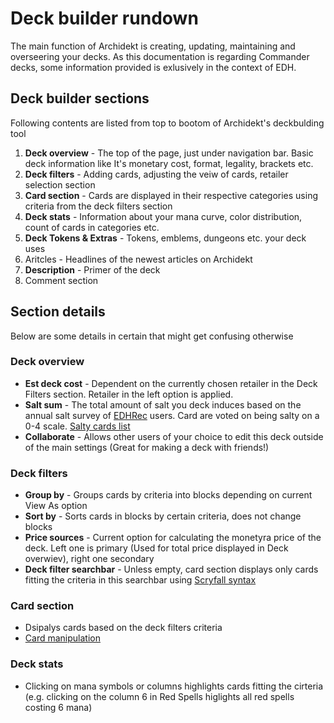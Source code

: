 # Deck builder rundown

The main function of Archidekt is creating, updating, maintaining and overseering your decks. As this documentation is regarding Commander decks, some information provided is exlusively in the context of EDH.

## Deck builder sections
Following contents are listed from top to bootom of Archidekt's deckbulding tool 
1. **Deck overview** - The top of the page, just under navigation bar. Basic deck information like It's monetary cost, format, legality, brackets etc.
2. **Deck filters** - Adding cards, adjusting the veiw of cards, retailer selection section
3. **Card section** - Cards are displayed in their respective categories using criteria from the deck filters section
4. **Deck stats** - Information about your mana curve, color distribution, count of cards in categories etc.
5. **Deck Tokens & Extras** - Tokens, emblems, dungeons etc. your deck uses
6. Aritcles - Headlines of the newest articles on Archidekt
7. **Description** - Primer of the deck
8. Comment section

## Section details
Below are some details in certain that might get confusing otherwise
### Deck overview
- **Est deck cost** - Dependent on the currently chosen retailer in the Deck Filters section. Retailer in the left option is applied.
- **Salt sum** - The total amount of salt you deck induces based on the annual salt survey of [EDHRec](https://edhrec.com/) users. Card are voted on being salty on a 0-4 scale. [Salty cards list](https://edhrec.com/top/salt)
- **Collaborate** - Allows other users of your choice to edit this deck outside of the main settings (Great for making a deck with friends!)

### Deck filters
- **Group by** - Groups cards by criteria into blocks depending on current View As option
- **Sort by** - Sorts cards in blocks by certain criteria, does not change blocks
- **Price sources** - Current option for calculating the monetyra price of the deck. Left one is primary (Used for total price displayed in Deck overwiev), right one secondary
- **Deck filter searchbar** - Unless empty, card section displays only cards fitting the criteria in this searchbar using [Scryfall syntax](https://scryfall.com/docs/syntax)

### Card section
- Dsipalys cards based on the deck filters criteria
- [Card manipulation](https://github.com/VitezslavMusil/PDO/blob/main/card_manipulation.md)

### Deck stats
- Clicking on mana symbols or columns highlights cards fitting the cirteria (e.g. clicking on the column 6 in Red Spells higlights all red spells costing 6 mana)
